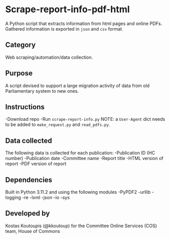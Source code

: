 # Scrape-report-info-pdf-html
A Python script that extracts information from html pages and online PDFs. Gathered information is exported in ```json``` and ```csv``` format.

## Category
Web scraping/automation/data collection.

## Purpose
A script devised to support a large migration activity of data from old Parliamentary system to new ones.

## Instructions
-Download repo
-Run ```scrape-report-info.py```
NOTE: a ```User-Agent``` dict needs to be added to ```make_request.py``` and ```read_pdfs.py```.

## Data collected
The following data is collected for each publication:
-Publication ID (HC number)
-Publication date
-Committee name
-Report title
-HTML version of report
-PDF version of report

## Dependencies
Built in Python 3.11.2 and using the following modules
-PyPDF2
-urllib
-logging
-re
-lxml
-json
-io
-sys

## Developed by
Kostas Koutoupis (@kkoutoup) for the Committee Online Services (COS) team, House of Commons